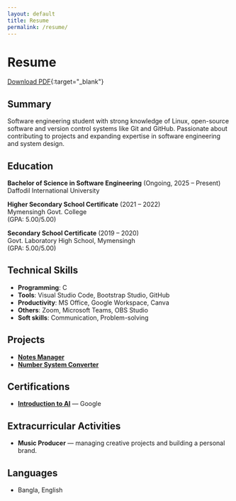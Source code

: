 ```yaml
---
layout: default
title: Resume
permalink: /resume/
---
```


# Resume

[Download PDF](/assets/files/Resume.pdf){:target="_blank"}

## Summary
Software engineering student with strong knowledge of Linux, open-source software and version control systems like Git and GitHub. Passionate about contributing to projects and expanding expertise in software engineering and system design.

## Education
**Bachelor of Science in Software Engineering** (Ongoing, 2025 – Present)  
Daffodil International University

**Higher Secondary School Certificate** (2021 – 2022)  
Mymensingh Govt. College  
(GPA: 5.00/5.00)

**Secondary School Certificate** (2019 – 2020)  
Govt. Laboratory High School, Mymensingh  
(GPA: 5.00/5.00)

## Technical Skills
- **Programming**: C  
- **Tools**: Visual Studio Code, Bootstrap Studio, GitHub  
- **Productivity**: MS Office, Google Workspace, Canva  
- **Others**: Zoom, Microsoft Teams, OBS Studio  
- **Soft skills**: Communication, Problem-solving

## Projects
- [**Notes Manager**](https://github.com/sfwnsft/Notes-Manager-C)
- [**Number System Converter**](https://github.com/sfwnsft/Number-System-Converter)

## Certifications
- [**Introduction to AI**](https://www.coursera.org/account/accomplishments/verify/F0TWKPJZITUW) — Google

## Extracurricular Activities
- **Music Producer** — managing creative projects and building a personal brand.

## Languages
- Bangla, English
